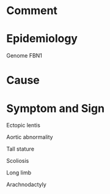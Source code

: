 # Comment

# Epidemiology

Genome FBN1

# Cause

# Symptom and Sign

Ectopic lentis

Aortic abnormality

Tall stature

Scoliosis

Long limb

Arachnodactyly

